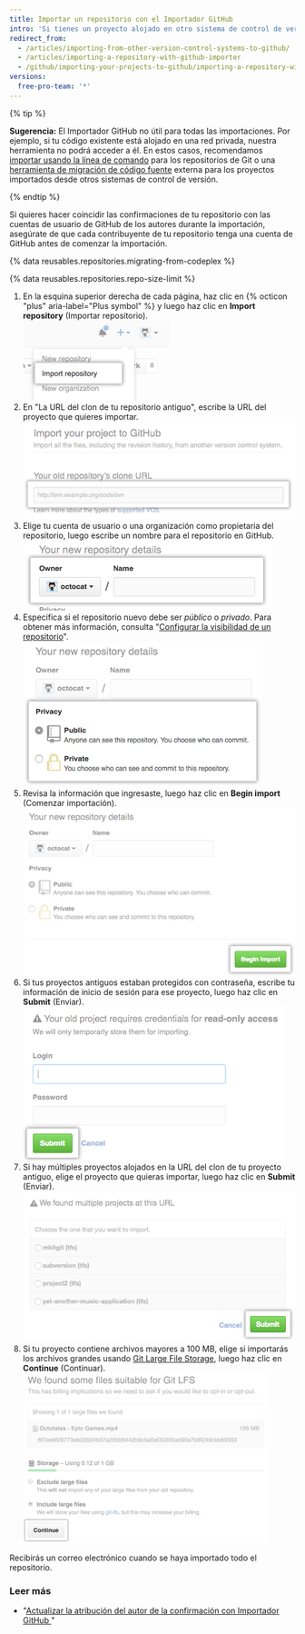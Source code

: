 ```yaml
---
title: Importar un repositorio con el Importador GitHub
intro: 'Si tienes un proyecto alojado en otro sistema de control de versión, puedes importarlo automáticamente a GitHub usando la herramienta Importador GitHub.'
redirect_from:
  - /articles/importing-from-other-version-control-systems-to-github/
  - /articles/importing-a-repository-with-github-importer
  - /github/importing-your-projects-to-github/importing-a-repository-with-github-importer
versions:
  free-pro-team: '*'
---
```


{% tip %}

**Sugerencia:** El Importador GitHub no útil para todas las importaciones. Por ejemplo, si tu código existente está alojado en una red privada, nuestra herramienta no podrá acceder a él. En estos casos, recomendamos [importar usando la línea de comando](/articles/importing-a-git-repository-using-the-command-line) para los repositorios de Git o una [herramienta de migración de código fuente](/articles/source-code-migration-tools) externa para los proyectos importados desde otros sistemas de control de versión.

{% endtip %}

Si quieres hacer coincidir las confirmaciones de tu repositorio con las cuentas de usuario de GitHub de los autores durante la importación, asegúrate de que cada contribuyente de tu repositorio tenga una cuenta de GitHub antes de comenzar la importación.

{% data reusables.repositories.migrating-from-codeplex %}

{% data reusables.repositories.repo-size-limit %}

1. En la esquina superior derecha de cada página, haz clic en {% octicon "plus" aria-label="Plus symbol" %} y luego haz clic en **Import repository** (Importar repositorio). ![Opción de Importar repositorio en el menú del nuevo repositorio](/assets/images/help/importer/import-repository.png)
2. En "La URL del clon de tu repositorio antiguo", escribe la URL del proyecto que quieres importar. ![Campo de texto para la URL del repositorio importado](/assets/images/help/importer/import-url.png)
3. Elige tu cuenta de usuario o una organización como propietaria del repositorio, luego escribe un nombre para el repositorio en GitHub. ![Menú del propietario del repositorio y campo del nombre del repositorio](/assets/images/help/importer/import-repo-owner-name.png)
4. Especifica si el repositorio nuevo debe ser *público* o *privado*. Para obtener más información, consulta "[Configurar la visibilidad de un repositorio](/articles/setting-repository-visibility)". ![Botones Radio para el repositorio público o privado](/assets/images/help/importer/import-public-or-private.png)
5. Revisa la información que ingresaste, luego haz clic en **Begin import** (Comenzar importación). ![Botón Begin import (Comenzar importación)](/assets/images/help/importer/begin-import-button.png)
6. Si tus proyectos antiguos estaban protegidos con contraseña, escribe tu información de inicio de sesión para ese proyecto, luego haz clic en **Submit** (Enviar). ![Formulario de contraseña y botón Submit (Enviar) para proyecto protegido con contraseña](/assets/images/help/importer/submit-old-credentials-importer.png)
7. Si hay múltiples proyectos alojados en la URL del clon de tu proyecto antiguo, elige el proyecto que quieras importar, luego haz clic en **Submit** (Enviar). ![Lista de proyectos para importar y botón Submit (Enviar)](/assets/images/help/importer/choose-project-importer.png)
8. Si tu proyecto contiene archivos mayores a 100 MB, elige si importarás los archivos grandes usando [Git Large File Storage](/articles/versioning-large-files), luego haz clic en **Continue** (Continuar). ![Menú de Git Large File Storage y botón Continue (Continuar)](/assets/images/help/importer/select-gitlfs-importer.png)

Recibirás un correo electrónico cuando se haya importado todo el repositorio.

### Leer más

- "[Actualizar la atribución del autor de la confirmación con Importador GitHub ](/articles/updating-commit-author-attribution-with-github-importer)"
